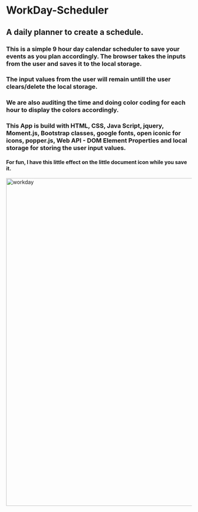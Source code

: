 # WorkDay-Scheduler
## A daily planner to create a schedule.
### This is a simple 9 hour day calendar scheduler to save your events as you plan accordingly. The browser takes the inputs from the user and saves it to the local storage.
### The input values from the user will remain untill the user clears/delete the local storage.
### We are also auditing the time and doing color coding for each hour to display the colors accordingly.
### This App is build with HTML, CSS, Java Script, jquery, Moment.js, Bootstrap classes, google fonts, open iconic for icons, popper.js, Web API - DOM Element Properties and local storage for storing the user input values.
#### For fun, I have this little effect on the little document icon while you save it. 
<img width="888" alt="workday" src="https://user-images.githubusercontent.com/26659001/144713004-8c715033-a5e3-454c-b987-99c3096bb8a2.png">
